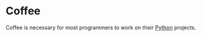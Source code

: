 # Coffee

Coffee is necessary for most programmers to work on their [Python](/wiki/python) projects.